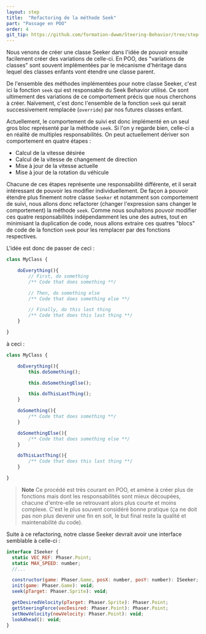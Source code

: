 ```yaml
---
layout: step
title:  "Refactoring de la méthode Seek"
part: "Passage en POO"
order: 4
git_tip: https://github.com/formation-dwwm/Steering-Behavior/tree/step-3
---
```


Nous venons de créer une classe Seeker dans l'idée de pouvoir ensuite facilement créer des variations de celle-ci. En POO, des "variations de classes" sont souvent implémentées par le mécanisme d'héritage dans lequel des classes enfants vont étendre une classe parent.

De l'ensemble des méthodes implémentées pour notre classe Seeker, c'est ici la fonction `seek` qui est responsable du Seek Behavior utilisé. Ce sont ultimement des variations de ce comportement précis que nous cherchons à créer. Naïvement, c'est donc l'ensemble de la fonction `seek` qui serait successivement remplacée (`override`) par nos futures classes enfant.

Actuellement, le comportement de suivi est donc implémenté en un seul gros bloc représenté par la méthode `seek`. Si l'on y regarde bien, celle-ci a en réalité de multiples responsabilités.
On peut actuellement dériver son comportement en quatre étapes :
- Calcul de la vitesse désirée
- Calcul de la vitesse de changement de direction
- Mise à jour de la vitesse actuelle
- Mise à jour de la rotation du véhicule

Chacune de ces étapes représente une responsabilité différente, et il serait intéressant de pouvoir les modifier individuellement.
De façon à pouvoir étendre plus finement notre classe `Seeker` et notamment son comportement de suivi, nous allons donc refactorer (changer l'expression sans changer le comportement) la méthode `seek`.
Comme nous souhaitons pouvoir modifier ces quatre responsabilités indépendamment les une des autres, tout en minimisant la duplication de code, nous allons extraire ces quatres "blocs" de code de la fonction `seek` pour les remplacer par des fonctions respectives.

L'idée est donc de passer de ceci :

```js
class MyClass {

    doEverything(){
        // First, do something
        /** Code that does something **/

        // Then, do something else
        /** Code that does something else **/

        // Finally, do this last thing
        /** Code that does this last thing **/
    }

}
```

à ceci :

```js
class MyClass {

    doEverything(){
        this.doSomething();

        this.doSomethingElse();

        this.doThisLastThing();
    }

    doSomething(){
        /** Code that does something **/
    }

    doSomethingElse(){
        /** Code that does something else **/
    }

    doThisLastThing(){
        /** Code that does this last thing **/
    }

}
```

> **Note**
> Ce procédé est très courant en POO, et amène à créer plus de fonctions mais dont les responsabilités sont mieux découpées, chacune d'entre-elle se retrouvant alors plus courte et moins complexe. C'est le plus souvent considéré bonne pratique (ça ne doit pas non plus devenir une fin en soit, le but final reste la qualité et maintenabilité du code).


Suite à ce refactoring, notre classe Seeker devrait avoir une interface semblable à celle-ci :
 ```js
 interface ISeeker {
   static VEC_REF: Phaser.Point;
   static MAX_SPEED: number;
   //...

   constructor(game: Phaser.Game, posX: number, posY: number): ISeeker;
   init(game: Phaser.Game): void;
   seek(pTarget: Phaser.Sprite): void;

   getDesiredVelocity(pTarget: Phaser.Sprite): Phaser.Point;
   getSteeringForce(vecDesired: Phaser.Point): Phaser.Point;
   setNewVelocity(newVelocity: Phaser.Point): void;
   lookAhead(): void;
 }
 ```

